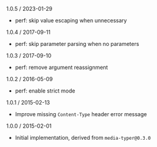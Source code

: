 1.0.5 / 2023-01-29


  * perf: skip value escaping when unnecessary

1.0.4 / 2017-09-11


  * perf: skip parameter parsing when no parameters

1.0.3 / 2017-09-10


  * perf: remove argument reassignment

1.0.2 / 2016-05-09


  * perf: enable strict mode

1.0.1 / 2015-02-13


  * Improve missing `Content-Type` header error message

1.0.0 / 2015-02-01


  * Initial implementation, derived from `media-typer@0.3.0`
